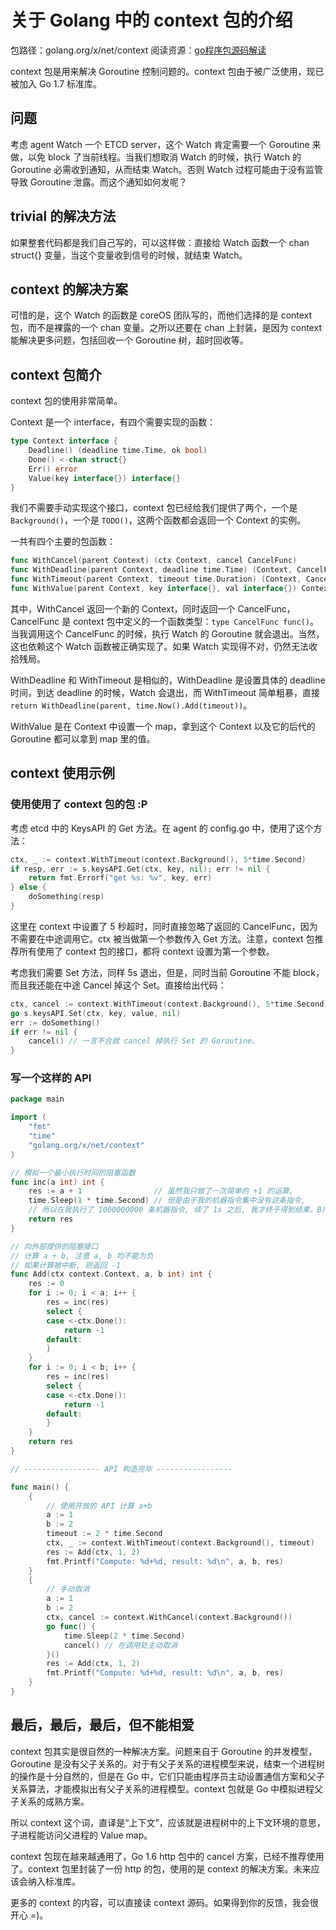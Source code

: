 # 关于 Golang 中的 context 包的介绍

包路径：golang.org/x/net/context
阅读资源：[go程序包源码解读](http://studygolang.com/articles/5131)

context 包是用来解决 Goroutine 控制问题的。context 包由于被广泛使用，现已被加入 Go 1.7 标准库。

## 问题

考虑 agent Watch 一个 ETCD server，这个 Watch 肯定需要一个 Goroutine 来做，以免 block 了当前线程。当我们想取消 Watch 的时候，执行 Watch 的 Goroutine 必需收到通知，从而结束 Watch。否则 Watch 过程可能由于没有监管导致 Goroutine 泄露。而这个通知如何发呢？

## trivial 的解决方法

如果整套代码都是我们自己写的，可以这样做：直接给 Watch 函数一个 chan struct{} 变量，当这个变量收到信号的时候，就结束 Watch。

## context 的解决方案

可惜的是，这个 Watch 的函数是 coreOS 团队写的，而他们选择的是 context 包，而不是裸露的一个 chan 变量。之所以还要在 chan 上封装，是因为 context 能解决更多问题，包括回收一个 Goroutine 树，超时回收等。

## context 包简介

context 包的使用非常简单。

Context 是一个 interface，有四个需要实现的函数：
```go
type Context interface {
	Deadline() (deadline time.Time, ok bool)
	Done() <-chan struct{}
	Err() error
	Value(key interface{}) interface{}
}
```
我们不需要手动实现这个接口，context 包已经给我们提供了两个，一个是 `Background()`，一个是 `TODO()`，这两个函数都会返回一个 Context 的实例。

一共有四个主要的包函数：
```go
func WithCancel(parent Context) (ctx Context, cancel CancelFunc)
func WithDeadline(parent Context, deadline time.Time) (Context, CancelFunc)
func WithTimeout(parent Context, timeout time.Duration) (Context, CancelFunc)
func WithValue(parent Context, key interface{}, val interface{}) Context
```
其中，WithCancel 返回一个新的 Context，同时返回一个 CancelFunc，CancelFunc 是 context 包中定义的一个函数类型：`type CancelFunc func()`。当我调用这个 CancelFunc 的时候，执行 Watch 的 Goroutine 就会退出。当然，这也依赖这个 Watch 函数被正确实现了。如果 Watch 实现得不对，仍然无法收拾残局。

WithDeadline 和 WithTimeout 是相似的，WithDeadline 是设置具体的 deadline 时间，到达 deadline 的时候，Watch 会退出，而 WithTimeout 简单粗暴，直接 `return WithDeadline(parent, time.Now().Add(timeout))`。

WithValue 是在 Context 中设置一个 map，拿到这个 Context 以及它的后代的 Goroutine 都可以拿到 map 里的值。

## context 使用示例

### 使用使用了 context 包的包 :P

考虑 etcd 中的 KeysAPI 的 Get 方法。在 agent 的 config.go 中，使用了这个方法：
```go
ctx, _ := context.WithTimeout(context.Background(), 5*time.Second)
if resp, err := s.keysAPI.Get(ctx, key, nil); err != nil {
    return fmt.Errorf("get %s: %v", key, err)
} else {
    doSomething(resp)
}
```
这里在 context 中设置了 5 秒超时，同时直接忽略了返回的 CancelFunc，因为不需要在中途调用它。ctx 被当做第一个参数传入 Get 方法。注意，context 包推荐所有使用了 context 包的接口，都将 context 设置为第一个参数。

考虑我们需要 Set 方法，同样 5s 退出，但是，同时当前 Goroutine 不能 block，而且我还能在中途 Cancel 掉这个 Set。直接给出代码：
```go
ctx, cancel := context.WithTimeout(context.Background(), 5*time.Second)
go s.keysAPI.Set(ctx, key, value, nil)
err := doSomething()
if err != nil {
    cancel() // 一言不合就 cancel 掉执行 Set 的 Goroutine。
}
```

### 写一个这样的 API

```go
package main

import (
	"fmt"
	"time"
	"golang.org/x/net/context"
)

// 模拟一个最小执行时间的阻塞函数
func inc(a int) int {
	res := a + 1                // 虽然我只做了一次简单的 +1 的运算,
	time.Sleep(1 * time.Second) // 但是由于我的机器指令集中没有这条指令,
	// 所以在我执行了 1000000000 条机器指令, 续了 1s 之后, 我才终于得到结果。B)
	return res
}

// 向外部提供的阻塞接口
// 计算 a + b, 注意 a, b 均不能为负
// 如果计算被中断, 则返回 -1
func Add(ctx context.Context, a, b int) int {
	res := 0
	for i := 0; i < a; i++ {
		res = inc(res)
		select {
		case <-ctx.Done():
			return -1
		default:
		}
	}
	for i := 0; i < b; i++ {
		res = inc(res)
		select {
		case <-ctx.Done():
			return -1
		default:
		}
	}
	return res
}

// ----------------- API 构造完毕 -----------------

func main() {
	{
		// 使用开放的 API 计算 a+b
		a := 1
		b := 2
		timeout := 2 * time.Second
		ctx, _ := context.WithTimeout(context.Background(), timeout)
		res := Add(ctx, 1, 2)
		fmt.Printf("Compute: %d+%d, result: %d\n", a, b, res)
	}
	{
		// 手动取消
		a := 1
		b := 2
		ctx, cancel := context.WithCancel(context.Background())
		go func() {
			time.Sleep(2 * time.Second)
			cancel() // 在调用处主动取消
		}()
		res := Add(ctx, 1, 2)
		fmt.Printf("Compute: %d+%d, result: %d\n", a, b, res)
	}
}
```

## 最后，最后，最后，但不能相爱

context 包其实是很自然的一种解决方案。问题来自于 Goroutine 的并发模型，Goroutine 是没有父子关系的。对于有父子关系的进程模型来说，结束一个进程树的操作是十分自然的，但是在 Go 中，它们只能由程序员主动设置通信方案和父子关系算法，才能模拟出有父子关系的进程模型。context 包就是 Go 中模拟进程父子关系的成熟方案。

所以 context 这个词，直译是“上下文”，应该就是进程树中的上下文环境的意思，子进程能访问父进程的 Value map。

context 包现在越来越通用了，Go 1.6 http 包中的 cancel 方案，已经不推荐使用了。context 包里封装了一份 http 的包，使用的是 context 的解决方案。未来应该会纳入标准库。

更多的 context 的内容，可以直接读 context 源码。如果得到你的反馈，我会很开心 =)。